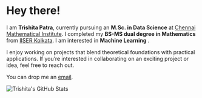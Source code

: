# Hey there!

I am **Trishita Patra**, currently pursuing an **M.Sc. in Data Science** at [Chennai Mathematical Institute](https://www.cmi.ac.in/). I completed my **BS-MS dual degree in Mathematics** from [IISER Kolkata](https://www.iiserkol.ac.in/web/en/#gsc.tab=0). I am interested in **Machine Learning** .

I enjoy working on projects that blend theoretical foundations with practical applications. If you’re interested in collaborating on an exciting project or idea, feel free to reach out.

You can drop me an [email](mailto:trishita.cmi@gmail.com).

![Trishita's GitHub Stats](https://github-readme-stats.vercel.app/api?username=Lemon-lbo&show_icons=true&theme=tokyonight)


<!---
Lemon-lbo/Lemon-lbo is a special repository because its `README.md` (this file) appears on your GitHub profile.
You can click the Preview link to take a look at your changes.
--->
